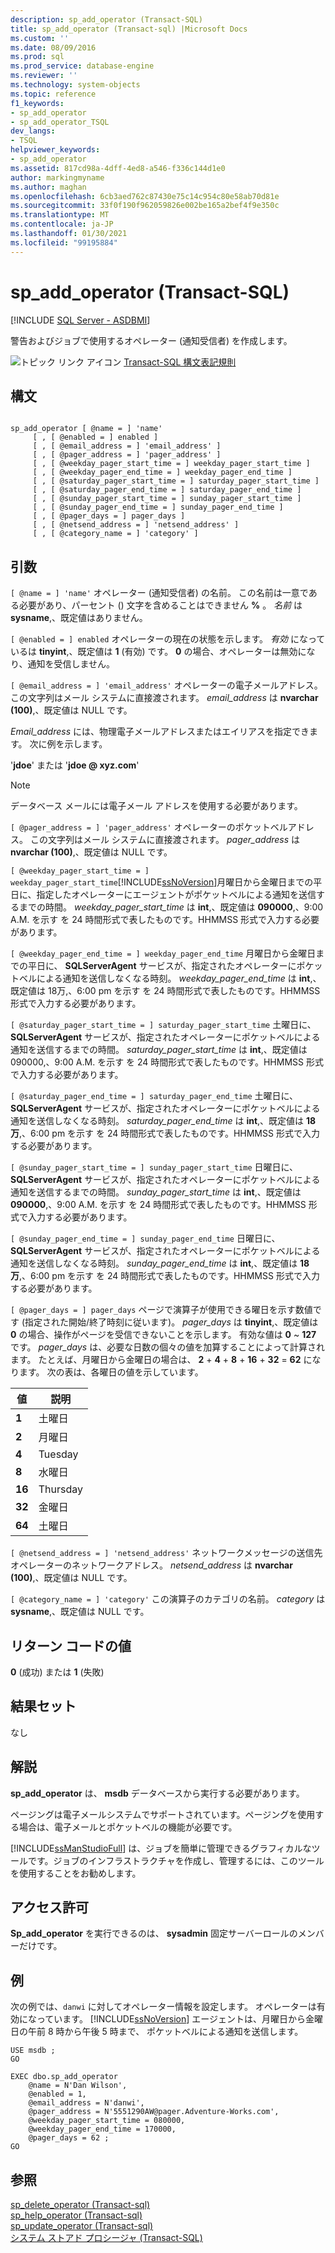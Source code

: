 ```yaml
---
description: sp_add_operator (Transact-SQL)
title: sp_add_operator (Transact-sql) |Microsoft Docs
ms.custom: ''
ms.date: 08/09/2016
ms.prod: sql
ms.prod_service: database-engine
ms.reviewer: ''
ms.technology: system-objects
ms.topic: reference
f1_keywords:
- sp_add_operator
- sp_add_operator_TSQL
dev_langs:
- TSQL
helpviewer_keywords:
- sp_add_operator
ms.assetid: 817cd98a-4dff-4ed8-a546-f336c144d1e0
author: markingmyname
ms.author: maghan
ms.openlocfilehash: 6cb3aed762c87430e75c14c954c80e58ab70d81e
ms.sourcegitcommit: 33f0f190f962059826e002be165a2bef4f9e350c
ms.translationtype: MT
ms.contentlocale: ja-JP
ms.lasthandoff: 01/30/2021
ms.locfileid: "99195884"
---
```

# <a name="sp_add_operator-transact-sql"></a>sp_add_operator (Transact-SQL)
[!INCLUDE [SQL Server - ASDBMI](../../includes/applies-to-version/sql-asdbmi.md)]

  警告およびジョブで使用するオペレーター (通知受信者) を作成します。  
  
 
 ![トピック リンク アイコン](../../database-engine/configure-windows/media/topic-link.gif "トピック リンク アイコン") [Transact-SQL 構文表記規則](../../t-sql/language-elements/transact-sql-syntax-conventions-transact-sql.md)  
  
## <a name="syntax"></a>構文  
  
```  
  
sp_add_operator [ @name = ] 'name'   
     [ , [ @enabled = ] enabled ]   
     [ , [ @email_address = ] 'email_address' ]   
     [ , [ @pager_address = ] 'pager_address' ]   
     [ , [ @weekday_pager_start_time = ] weekday_pager_start_time ]   
     [ , [ @weekday_pager_end_time = ] weekday_pager_end_time ]   
     [ , [ @saturday_pager_start_time = ] saturday_pager_start_time ]   
     [ , [ @saturday_pager_end_time = ] saturday_pager_end_time ]   
     [ , [ @sunday_pager_start_time = ] sunday_pager_start_time ]   
     [ , [ @sunday_pager_end_time = ] sunday_pager_end_time ]   
     [ , [ @pager_days = ] pager_days ]   
     [ , [ @netsend_address = ] 'netsend_address' ]   
     [ , [ @category_name = ] 'category' ]   
```  
  
## <a name="arguments"></a>引数  
`[ @name = ] 'name'` オペレーター (通知受信者) の名前。 この名前は一意である必要があり、パーセント () 文字を含めることはできません **%** 。 *名前* は **sysname**,、既定値はありません。  
  
`[ @enabled = ] enabled` オペレーターの現在の状態を示します。 *有効* になっているは **tinyint**,、既定値は **1** (有効) です。 **0** の場合、オペレーターは無効になり、通知を受信しません。  
  
`[ @email_address = ] 'email_address'` オペレーターの電子メールアドレス。 この文字列はメール システムに直接渡されます。 *email_address* は **nvarchar (100)**,、既定値は NULL です。  
  
 *Email_address* には、物理電子メールアドレスまたはエイリアスを指定できます。 次に例を示します。  
  
 '**jdoe**' または '**jdoe \@ xyz.com**'  
  
> [!NOTE]  
>  データベース メールには電子メール アドレスを使用する必要があります。  
  
`[ @pager_address = ] 'pager_address'` オペレーターのポケットベルアドレス。 この文字列はメール システムに直接渡されます。 *pager_address* は **nvarchar (100)**,、既定値は NULL です。  
  
`[ @weekday_pager_start_time = ] weekday_pager_start_time`[!INCLUDE[ssNoVersion](../../includes/ssnoversion-md.md)]月曜日から金曜日までの平日に、指定したオペレーターにエージェントがポケットベルによる通知を送信するまでの時間。 *weekday_pager_start_time* は **int**,、既定値は **090000**,、9:00 A.M. を示す を 24 時間形式で表したものです。HHMMSS 形式で入力する必要があります。  
  
`[ @weekday_pager_end_time = ] weekday_pager_end_time` 月曜日から金曜日までの平日に、 **SQLServerAgent** サービスが、指定されたオペレーターにポケットベルによる通知を送信しなくなる時刻。 *weekday_pager_end_time* は **int**,、既定値は 18万,、6:00 pm を示す を 24 時間形式で表したものです。HHMMSS 形式で入力する必要があります。  
  
`[ @saturday_pager_start_time = ] saturday_pager_start_time` 土曜日に、 **SQLServerAgent** サービスが、指定されたオペレーターにポケットベルによる通知を送信するまでの時間。 *saturday_pager_start_time* は **int**,、既定値は 090000,、9:00 A.M. を示す を 24 時間形式で表したものです。HHMMSS 形式で入力する必要があります。  
  
`[ @saturday_pager_end_time = ] saturday_pager_end_time` 土曜日に、 **SQLServerAgent** サービスが、指定されたオペレーターにポケットベルによる通知を送信しなくなる時刻。 *saturday_pager_end_time* は **int**,、既定値は **18万**,、6:00 pm を示す を 24 時間形式で表したものです。HHMMSS 形式で入力する必要があります。  
  
`[ @sunday_pager_start_time = ] sunday_pager_start_time` 日曜日に、 **SQLServerAgent** サービスが、指定されたオペレーターにポケットベルによる通知を送信するまでの時間。 *sunday_pager_start_time* は **int**,、既定値は **090000**,、9:00 A.M. を示す を 24 時間形式で表したものです。HHMMSS 形式で入力する必要があります。  
  
`[ @sunday_pager_end_time = ] sunday_pager_end_time` 日曜日に、 **SQLServerAgent** サービスが、指定されたオペレーターにポケットベルによる通知を送信しなくなる時刻。 *sunday_pager_end_time* は **int**,、既定値は **18万**,、6:00 pm を示す を 24 時間形式で表したものです。HHMMSS 形式で入力する必要があります。  
  
`[ @pager_days = ] pager_days` ページで演算子が使用できる曜日を示す数値です (指定された開始/終了時刻に従います)。 *pager_days* は **tinyint**,、既定値は **0** の場合、操作がページを受信できないことを示します。 有効な値は **0** ~ **127** です。 *pager_days* は、必要な日数の個々の値を加算することによって計算されます。 たとえば、月曜日から金曜日の場合は、 **2** + **4** + **8** + **16** + **32**  =  **62** になります。 次の表は、各曜日の値を示しています。  
  
|値|説明|  
|-----------|-----------------|  
|**1**|土曜日|  
|**2**|月曜日|  
|**4**|Tuesday|  
|**8**|水曜日|  
|**16**|Thursday|  
|**32**|金曜日|  
|**64**|土曜日|  
  
`[ @netsend_address = ] 'netsend_address'` ネットワークメッセージの送信先オペレーターのネットワークアドレス。 *netsend_address* は **nvarchar (100)**,、既定値は NULL です。  
  
`[ @category_name = ] 'category'` この演算子のカテゴリの名前。 *category* は **sysname**,、既定値は NULL です。  
  
## <a name="return-code-values"></a>リターン コードの値  
 **0** (成功) または **1** (失敗)  
  
## <a name="result-sets"></a>結果セット  
 なし  
  
## <a name="remarks"></a>解説  
 **sp_add_operator** は、 **msdb** データベースから実行する必要があります。  
  
 ページングは電子メールシステムでサポートされています。ページングを使用する場合は、電子メールとポケットベルの機能が必要です。  
  
 [!INCLUDE[ssManStudioFull](../../includes/ssmanstudiofull-md.md)] は、ジョブを簡単に管理できるグラフィカルなツールです。ジョブのインフラストラクチャを作成し、管理するには、このツールを使用することをお勧めします。  
  
## <a name="permissions"></a>アクセス許可  
 **Sp_add_operator** を実行できるのは、 **sysadmin** 固定サーバーロールのメンバーだけです。  
  
## <a name="examples"></a>例  
 次の例では、`danwi` に対してオペレーター情報を設定します。 オペレーターは有効になっています。 [!INCLUDE[ssNoVersion](../../includes/ssnoversion-md.md)] エージェントは、月曜日から金曜日の午前 8 時から午後 5 時まで、 ポケットベルによる通知を送信します。  
  
```  
USE msdb ;  
GO  
  
EXEC dbo.sp_add_operator  
    @name = N'Dan Wilson',  
    @enabled = 1,  
    @email_address = N'danwi',  
    @pager_address = N'5551290AW@pager.Adventure-Works.com',  
    @weekday_pager_start_time = 080000,  
    @weekday_pager_end_time = 170000,  
    @pager_days = 62 ;  
GO  
```  
  
## <a name="see-also"></a>参照  
 [sp_delete_operator &#40;Transact-sql&#41;](../../relational-databases/system-stored-procedures/sp-delete-operator-transact-sql.md)   
 [sp_help_operator &#40;Transact-sql&#41;](../../relational-databases/system-stored-procedures/sp-help-operator-transact-sql.md)   
 [sp_update_operator &#40;Transact-sql&#41;](../../relational-databases/system-stored-procedures/sp-update-operator-transact-sql.md)   
 [システム ストアド プロシージャ &#40;Transact-SQL&#41;](../../relational-databases/system-stored-procedures/system-stored-procedures-transact-sql.md)  
  
  
